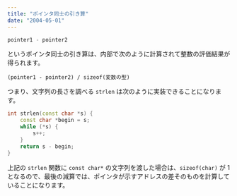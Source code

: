 ```yaml
---
title: "ポインタ同士の引き算"
date: "2004-05-01"
---
```


```cpp
pointer1 - pointer2
```

というポインタ同士の引き算は、内部で次のように計算されて整数の評価結果が得られます。

```
(pointer1 - pointer2) / sizeof(変数の型)
```

つまり、文字列の長さを調べる `strlen` は次のように実装できることになります。

```cpp
int strlen(const char *s) {
    const char *begin = s;
    while (*s) {
        s++;
    }
    return s - begin;
}
```

上記の `strlen` 関数に `const char*` の文字列を渡した場合は、`sizeof(char)` が 1 となるので、最後の減算では、ポインタが示すアドレスの差そのものを計算していることになります。

